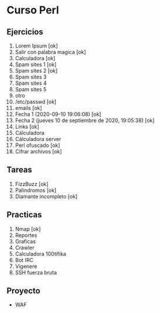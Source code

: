 # Curso Perl

## Ejercicios
1. Lorem Ipsum [ok]
2. Salir con palabra magica [ok]
3. Calculadora [ok]
4. Spam sites 1 [ok]
5. Spam sites 2 [ok]
6. Spam sites 3 
7. Spam sites 4 
8. Spam sites 5 
9. otro 
10. /etc/passwd [ok]
11. emails [ok]
12. Fecha 1 (2020-09-10 19:06:08) [ok]
13. Fecha 2 (jueves 10 de septiembre de 2020, 19:05:38) [ok]
14. Links [ok]
15. Cálculadora
16. Cálculadora server
17. Perl ofuscado [ok]
18. Cifrar archivos [ok]

## Tareas
1. FizzBuzz [ok]
1. Palindromos [ok]
1. Diamante incompleto [ok]

## Practicas
1. Nmap [ok]
2. Reportes 
3. Graficas
4. Crawler
5. Calculadora 100tifika
6. Bot IRC
7. Vigenere
8. SSH fuerza bruta

## Proyecto
+ WAF
